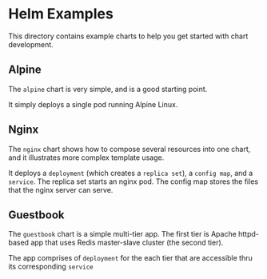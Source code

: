 # Helm Examples

This directory contains example charts to help you get started with
chart development.

## Alpine

The `alpine` chart is very simple, and is a good starting point.

It simply deploys a single pod running Alpine Linux.

## Nginx

The `nginx` chart shows how to compose several resources into one chart,
and it illustrates more complex template usage.

It deploys a `deployment` (which creates a `replica set`), a `config
map`, and a `service`. The replica set starts an nginx pod. The config
map stores the files that the nginx server can serve.

## Guestbook

The `guestbook` chart is a simple multi-tier app. The first tier is Apache httpd-based app that uses Redis master-slave cluster (the second tier). 

The app comprises of `deployment` for the each tier that are accessible thru its corresponding `service`
